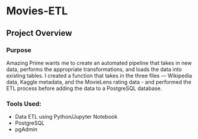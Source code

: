 # Movies-ETL
## Project Overview
### Purpose
Amazing Prime wants me to create an automated pipeline that takes in new data, performs the appropriate transformations, and loads the data into existing tables. I created a function that takes in the three files — Wikipedia data, Kaggle metadata, and the MovieLens rating data - and performed the ETL process before adding the data to a PostgreSQL database. 

### Tools Used:
* Data ETL using Python/Jupyter Notebook
* PostgreSQL
* pgAdmin


